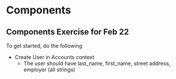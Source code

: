 # Components

## Components Exercise for Feb 22 

To get started, do the following

- Create User in Accounts context
  - The user should have last_name, first_name, street address, employer (all strings)
  
  

